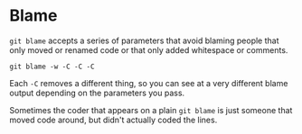 # Blame

`git blame` accepts a series of parameters that avoid blaming people that only moved or renamed code or that only added whitespace or comments.

`git blame -w -C -C -C`

Each `-C` removes a different thing, so you can see at a very different blame output depending on the parameters you pass.

Sometimes the coder that appears on a plain `git blame` is just someone that moved code around, but didn't actually coded the lines.
